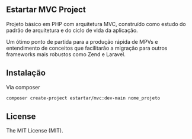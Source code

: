 ## Estartar MVC Project

Projeto básico em PHP com arquitetura MVC, 
construído como estudo do padrão de arquitetura e do ciclo de vida da aplicação.

Um ótimo ponto de partida para a produção rápida de MPVs e entendimento de conceitos que facilitarão a migração para outros frameworks mais robustos como Zend e Laravel.

## Instalação

Via composer

```bash
composer create-project estartar/mvc:dev-main nome_projeto
```

## License

The MIT License (MIT). 